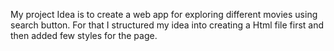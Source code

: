 My project Idea is to create a web app for exploring different movies using search button.
For that I structured my idea into creating a Html file first and then added few styles for the page.
